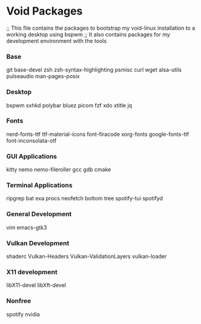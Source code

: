 # Void Packages
;; This file contains the packages to bootstrap my void-linux installation to a working desktop using bspwm
;; It also contains packages for my development environment with the tools

### Base
git
base-devel
zsh
zsh-syntax-highlighting
psmisc
curl
wget
alsa-utils
pulseaudio
man-pages-posix

### Desktop
bspwm
sxhkd
polybar
bluez
picom
fzf
xdo
xtitle
jq

### Fonts
nerd-fonts-ttf
ttf-material-icons
font-firacode
xorg-fonts
google-fonts-ttf
font-inconsolata-otf

### GUI Applications
kitty
nemo
nemo-fileroller
gcc
gdb
cmake

### Terminal Applications
ripgrep
bat
exa
procs
neofetch
bottom
tree
spotify-tui
spotifyd

### General Development
vim
emacs-gtk3

### Vulkan Development
shaderc
Vulkan-Headers
Vulkan-ValidationLayers
vulkan-loader

### X11 development
libX11-devel
libXft-devel


### Nonfree
spotify
nvidia
